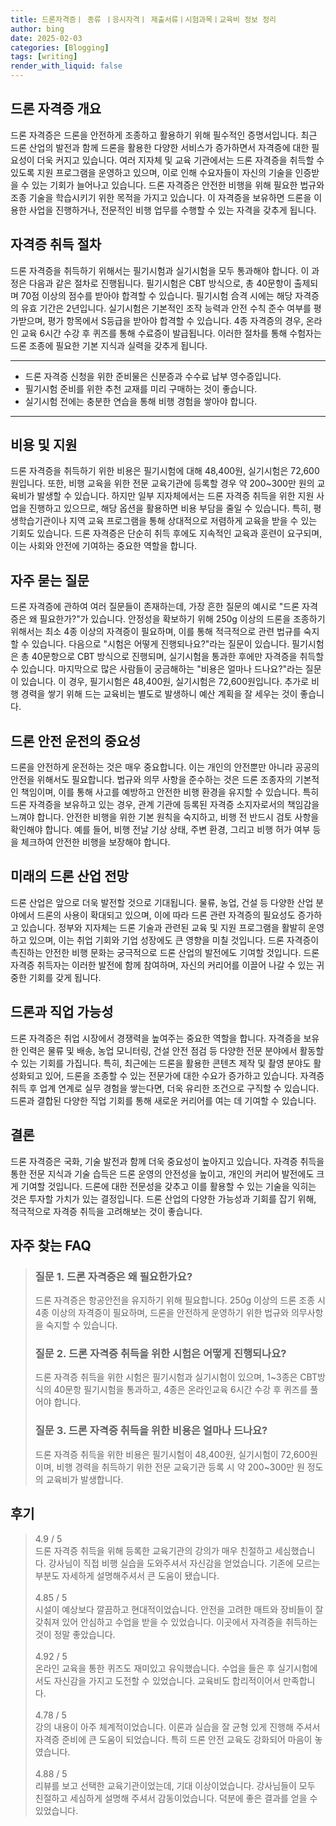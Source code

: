 ```yaml
---
title: 드론자격증ㅣ 종류 ㅣ응시자격ㅣ 제출서류ㅣ시험과목ㅣ교육비 정보 정리
author: bing
date: 2025-02-03
categories: [Blogging]
tags: [writing]
render_with_liquid: false
---
```



<h2 id='드론 자격증 개요'>드론 자격증 개요</h2>

<p>드론 자격증은 드론을 안전하게 조종하고 활용하기 위해 필수적인 증명서입니다. 최근 드론 산업의 발전과 함께 드론을 활용한 다양한 서비스가 증가하면서 자격증에 대한 필요성이 더욱 커지고 있습니다. 여러 지자체 및 교육 기관에서는 드론 자격증을 취득할 수 있도록 지원 프로그램을 운영하고 있으며, 이로 인해 수요자들이 자신의 기술을 인증받을 수 있는 기회가 늘어나고 있습니다. 드론 자격증은 안전한 비행을 위해 필요한 법규와 조종 기술을 학습시키기 위한 목적을 가지고 있습니다. 이 자격증을 보유하면 드론을 이용한 사업을 진행하거나, 전문적인 비행 업무를 수행할 수 있는 자격을 갖추게 됩니다.</p>

<h2 id='자격증 취득 절차'>자격증 취득 절차</h2>

<p>드론 자격증을 취득하기 위해서는 필기시험과 실기시험을 모두 통과해야 합니다. 이 과정은 다음과 같은 절차로 진행됩니다. 필기시험은 CBT 방식으로, 총 40문항이 출제되며 70점 이상의 점수를 받아야 합격할 수 있습니다. 필기시험 合격 시에는 해당 자격증의 유효 기간은 2년입니다. 실기시험은 기본적인 조작 능력과 안전 수칙 준수 여부를 평가받으며, 평가 항목에서 S등급을 받아야 합격할 수 있습니다. 4종 자격증의 경우, 온라인 교육 6시간 수강 후 퀴즈를 통해 수료증이 발급됩니다. 이러한 절차를 통해 수험자는 드론 조종에 필요한 기본 지식과 실력을 갖추게 됩니다.</p>

<hr />

<ul>
    <li>드론 자격증 신청을 위한 준비물은 신분증과 수수료 납부 영수증입니다.</li>
    <li>필기시험 준비를 위한 추천 교재를 미리 구매하는 것이 좋습니다.</li>
    <li>실기시험 전에는 충분한 연습을 통해 비행 경험을 쌓아야 합니다.</li>
</ul>

<hr />

<h2 id='비용 및 지원'>비용 및 지원</h2>

<p>드론 자격증을 취득하기 위한 비용은 필기시험에 대해 48,400원, 실기시험은 72,600원입니다. 또한, 비행 교육을 위한 전문 교육기관에 등록할 경우 약 200~300만 원의 교육비가 발생할 수 있습니다. 하지만 일부 지자체에서는 드론 자격증 취득을 위한 지원 사업을 진행하고 있으므로, 해당 옵션을 활용하면 비용 부담을 줄일 수 있습니다. 특히, 평생학습기관이나 지역 교육 프로그램을 통해 상대적으로 저렴하게 교육을 받을 수 있는 기회도 있습니다. 드론 자격증은 단순히 취득 후에도 지속적인 교육과 훈련이 요구되며, 이는 사회와 안전에 기여하는 중요한 역할을 합니다.</p>

<h2 id='자주 묻는 질문'>자주 묻는 질문</h2>

<p>드론 자격증에 관하여 여러 질문들이 존재하는데, 가장 흔한 질문의 예시로 "드론 자격증은 왜 필요한가?"가 있습니다. 안정성을 확보하기 위해 250g 이상의 드론을 조종하기 위해서는 최소 4종 이상의 자격증이 필요하며, 이를 통해 적극적으로 관련 법규를 숙지할 수 있습니다. 다음으로 "시험은 어떻게 진행되나요?"라는 질문이 있습니다. 필기시험은 총 40문항으로 CBT 방식으로 진행되며, 실기시험을 통과한 후에만 자격증을 취득할 수 있습니다. 마지막으로 많은 사람들이 궁금해하는 "비용은 얼마나 드나요?"라는 질문이 있습니다. 이 경우, 필기시험은 48,400원, 실기시험은 72,600원입니다. 추가로 비행 경력을 쌓기 위해 드는 교육비는 별도로 발생하니 예산 계획을 잘 세우는 것이 좋습니다.</p>

<h2 id='드론 안전 운전의 중요성'>드론 안전 운전의 중요성</h2>

<p>드론을 안전하게 운전하는 것은 매우 중요합니다. 이는 개인의 안전뿐만 아니라 공공의 안전을 위해서도 필요합니다. 법규와 의무 사항을 준수하는 것은 드론 조종자의 기본적인 책임이며, 이를 통해 사고를 예방하고 안전한 비행 환경을 유지할 수 있습니다. 특히 드론 자격증을 보유하고 있는 경우, 관계 기관에 등록된 자격증 소지자로서의 책임감을 느껴야 합니다. 안전한 비행을 위한 기본 원칙을 숙지하고, 비행 전 반드시 검토 사항을 확인해야 합니다. 예를 들어, 비행 전날 기상 상태, 주변 환경, 그리고 비행 허가 여부 등을 체크하여 안전한 비행을 보장해야 합니다.</p>

<h2 id='미래의 드론 산업 전망'>미래의 드론 산업 전망</h2>

<p>드론 산업은 앞으로 더욱 발전할 것으로 기대됩니다. 물류, 농업, 건설 등 다양한 산업 분야에서 드론의 사용이 확대되고 있으며, 이에 따라 드론 관련 자격증의 필요성도 증가하고 있습니다. 정부와 지자체는 드론 기술과 관련된 교육 및 지원 프로그램을 활발히 운영하고 있으며, 이는 취업 기회와 기업 성장에도 큰 영향을 미칠 것입니다. 드론 자격증이 촉진하는 안전한 비행 문화는 궁극적으로 드론 산업의 발전에도 기여할 것입니다. 드론 자격증 취득자는 이러한 발전에 함께 참여하며, 자신의 커리어를 이끌어 나갈 수 있는 귀중한 기회를 갖게 됩니다.</p>

<h2 id='드론과 직업 가능성'>드론과 직업 가능성</h2>

<p>드론 자격증은 취업 시장에서 경쟁력을 높여주는 중요한 역할을 합니다. 자격증을 보유한 인력은 물류 및 배송, 농업 모니터링, 건설 안전 점검 등 다양한 전문 분야에서 활동할 수 있는 기회를 가집니다. 특히, 최근에는 드론을 활용한 콘텐츠 제작 및 촬영 분야도 활성화되고 있어, 드론을 조종할 수 있는 전문가에 대한 수요가 증가하고 있습니다. 자격증 취득 후 업계 연계로 실무 경험을 쌓는다면, 더욱 유리한 조건으로 구직할 수 있습니다. 드론과 결합된 다양한 직업 기회를 통해 새로운 커리어를 여는 데 기여할 수 있습니다.</p>

<h2 id='결론'>결론</h2>

<p>드론 자격증은 국화, 기술 발전과 함께 더욱 중요성이 높아지고 있습니다. 자격증 취득을 통한 전문 지식과 기술 습득은 드론 운영의 안전성을 높이고, 개인의 커리어 발전에도 크게 기여할 것입니다. 드론에 대한 전문성을 갖추고 이를 활용할 수 있는 기술을 익히는 것은 투자할 가치가 있는 결정입니다. 드론 산업의 다양한 가능성과 기회를 잡기 위해, 적극적으로 자격증 취득을 고려해보는 것이 좋습니다.</p>


<h2 id='자주_찾는_FAQ'>자주 찾는 FAQ</h2>
<div itemscope="" itemtype="https://schema.org/FAQPage">
<blockquote>
<div itemscope="" itemprop="mainEntity" itemtype="https://schema.org/Question">
<h3 itemprop="name">질문 1. 드론 자격증은 왜 필요한가요?</h3>
<div itemscope="" itemprop="acceptedAnswer" itemtype="https://schema.org/Answer">
<span itemprop="text">
<p>드론 자격증은 항공안전을 유지하기 위해 필요합니다. 250g 이상의 드론 조종 시 4종 이상의 자격증이 필요하며, 드론을 안전하게 운영하기 위한 법규와 의무사항을 숙지할 수 있습니다.</p>
</span>
</div>
</div>
<div itemscope="" itemprop="mainEntity" itemtype="https://schema.org/Question">
<h3 itemprop="name">질문 2. 드론 자격증 취득을 위한 시험은 어떻게 진행되나요?</h3>
<div itemscope="" itemprop="acceptedAnswer" itemtype="https://schema.org/Answer">
<span itemprop="text">
<p>드론 자격증 취득을 위한 시험은 필기시험과 실기시험이 있으며, 1~3종은 CBT방식의 40문항 필기시험을 통과하고, 4종은 온라인교육 6시간 수강 후 퀴즈를 풀어야 합니다.</p>
</span>
</div>
</div>
<div itemscope="" itemprop="mainEntity" itemtype="https://schema.org/Question">
<h3 itemprop="name">질문 3. 드론 자격증 취득을 위한 비용은 얼마나 드나요?</h3>
<div itemscope="" itemprop="acceptedAnswer" itemtype="https://schema.org/Answer">
<span itemprop="text">
<p>드론 자격증 취득을 위한 비용은 필기시험이 48,400원, 실기시험이 72,600원이며, 비행 경력을 취득하기 위한 전문 교육기관 등록 시 약 200~300만 원 정도의 교육비가 발생합니다.</p>
</span>
</div>
</div>
</blockquote>
</div>
<h2 id='후기'>후기</h2>
<div itemscope itemtype="https://schema.org/Product">
  <blockquote>
  <div itemprop="review" itemscope itemtype="https://schema.org/Review">
      <div itemprop="reviewRating" itemscope itemtype="https://schema.org/Rating"> <span itemprop="ratingValue">4.9</span> / <span itemprop="bestRating">5</span> </div>
      <span itemprop="reviewBody">드론 자격증 취득을 위해 등록한 교육기관의 강의가 매우 친절하고 세심했습니다. 강사님이 직접 비행 실습을 도와주셔서 자신감을 얻었습니다. 기존에 모르는 부분도 자세하게 설명해주셔서 큰 도움이 됐습니다.</span>
  </div>
  <br>
  <div itemprop="review" itemscope itemtype="https://schema.org/Review">
      <div itemprop="reviewRating" itemscope itemtype="https://schema.org/Rating"> <span itemprop="ratingValue">4.85</span> / <span itemprop="bestRating">5</span> </div>
      <span itemprop="reviewBody">시설이 예상보다 깔끔하고 현대적이었습니다. 안전을 고려한 매트와 장비들이 잘 갖춰져 있어 안심하고 수업을 받을 수 있었습니다. 이곳에서 자격증을 취득하는 것이 정말 좋았습니다.</span>
  </div>
  <br>
  <div itemprop="review" itemscope itemtype="https://schema.org/Review">
      <div itemprop="reviewRating" itemscope itemtype="https://schema.org/Rating"> <span itemprop="ratingValue">4.92</span> / <span itemprop="bestRating">5</span> </div>
      <span itemprop="reviewBody">온라인 교육을 통한 퀴즈도 재미있고 유익했습니다. 수업을 들은 후 실기시험에서도 자신감을 가지고 도전할 수 있었습니다. 교육비도 합리적이어서 만족합니다.</span>
  </div>
  <br>
  <div itemprop="review" itemscope itemtype="https://schema.org/Review">
      <div itemprop="reviewRating" itemscope itemtype="https://schema.org/Rating"> <span itemprop="ratingValue">4.78</span> / <span itemprop="bestRating">5</span> </div>
      <span itemprop="reviewBody">강의 내용이 아주 체계적이었습니다. 이론과 실습을 잘 균형 있게 진행해 주셔서 자격증 준비에 큰 도움이 되었습니다. 특히 드론 안전 교육도 강화되어 마음이 놓였습니다.</span>
  </div>
  <br>
  <div itemprop="review" itemscope itemtype="https://schema.org/Review">
      <div itemprop="reviewRating" itemscope itemtype="https://schema.org/Rating"> <span itemprop="ratingValue">4.88</span> / <span itemprop="bestRating">5</span> </div>
      <span itemprop="reviewBody">리뷰를 보고 선택한 교육기관이었는데, 기대 이상이었습니다. 강사님들이 모두 친절하고 세심하게 설명해 주셔서 감동이었습니다. 덕분에 좋은 결과를 얻을 수 있었습니다.</span>
  </div>
  </blockquote>
</div>
